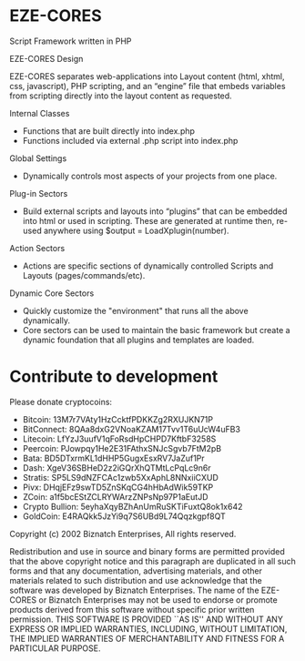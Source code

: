 # EZE-CORES
Script Framework written in PHP

EZE-CORES Design

EZE-CORES separates web-applications into Layout content (html, xhtml, css, javascript), PHP scripting, and an “engine” file that embeds variables from scripting directly into the layout content as requested.

Internal Classes
- Functions that are built directly into index.php
- Functions included via external .php script into index.php

Global Settings
- Dynamically controls most aspects of your projects from one place.

Plug-in Sectors
- Build external scripts and layouts into “plugins” that can be embedded into html or used in scripting. These are generated at runtime then, re-used anywhere using $output = LoadXplugin(number).

Action Sectors
- Actions are specific sections of dynamically controlled Scripts and Layouts (pages/commands/etc).

Dynamic Core Sectors 
- Quickly customize the "environment" that runs all the above dynamically. 
- Core sectors can be used to maintain the basic framework but create a dynamic foundation that all plugins and templates are loaded.

# Contribute to development
Please donate cryptocoins:

- Bitcoin: 13M7r7VAty1HzCcktfPDKKZg2RXUJKN71P
- BitConnect: 8QAa8dxG2VNoaKZAM17Tvv1T6uUcW4uFB3
- Litecoin: LfYzJ3uufV1qFoRsdHpCHPD7KftbF3258S
- Peercoin: PJowpqy1He2E31FAthxSNJcSgvb7FtM2pB
- Bata: BD5DTxrmKL1dHHP5GugxEsxRV7JaZuf1Pr
- Dash: XgeV36SBHeD2z2iGQrXhQTMtLcPqLc9n6r
- Stratis: SP5LS9dNZFCAc1zwb5XxAphL8NNxiiCXUD
- Pivx: DHqjEFz9swTD5ZnSKqCG4hHbAdWik59TKP
- ZCoin: a1f5bcEStZCLRYWArzZNPsNp97P1aEutJD
- Crypto Bullion: 5eyhaXqyBZhAnUmRuSKTiFuxtQ8ok1x642
- GoldCoin: E4RAQkk5JzYi9q7S6UBd9L74Qqzkgpf8QT


Copyright (c) 2002 Biznatch Enterprises,
All rights reserved.

Redistribution and use in source and binary forms are permitted
provided that the above copyright notice and this paragraph are
duplicated in all such forms and that any documentation,
advertising materials, and other materials related to such
distribution and use acknowledge that the software was developed
by Biznatch Enterprises. The name of the
EZE-CORES or Biznatch Enterprises may not be used to endorse or promote products derived
from this software without specific prior written permission.
THIS SOFTWARE IS PROVIDED ``AS IS'' AND WITHOUT ANY EXPRESS OR
IMPLIED WARRANTIES, INCLUDING, WITHOUT LIMITATION, THE IMPLIED
WARRANTIES OF MERCHANTABILITY AND FITNESS FOR A PARTICULAR PURPOSE.
